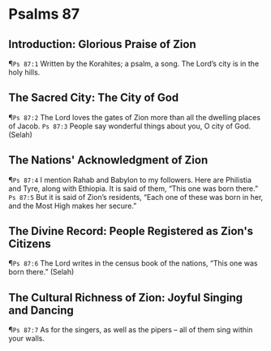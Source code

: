 # Psalms 87

## Introduction: Glorious Praise of Zion
¶`Ps 87:1` Written by the Korahites; a psalm, a song. The Lord’s city is in the holy hills.

## The Sacred City: The City of God
¶`Ps 87:2` The Lord loves the gates of Zion more than all the dwelling places of Jacob.
`Ps 87:3` People say wonderful things about you, O city of God. (Selah)

## The Nations' Acknowledgment of Zion
¶`Ps 87:4` I mention Rahab and Babylon to my followers. Here are Philistia and Tyre, along with Ethiopia. It is said of them, “This one was born there.”
`Ps 87:5` But it is said of Zion’s residents, “Each one of these was born in her, and the Most High makes her secure.”

## The Divine Record: People Registered as Zion's Citizens
¶`Ps 87:6` The Lord writes in the census book of the nations, “This one was born there.” (Selah)

## The Cultural Richness of Zion: Joyful Singing and Dancing
¶`Ps 87:7` As for the singers, as well as the pipers – all of them sing within your walls.
